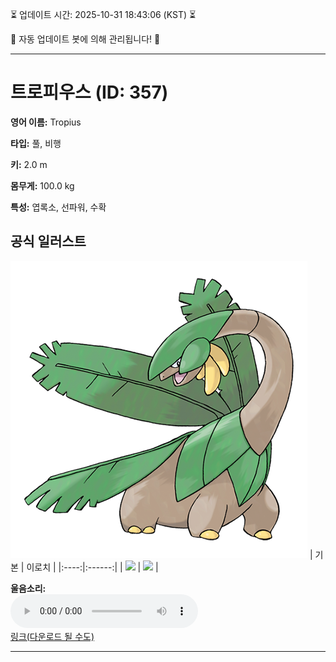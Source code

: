 
⏳ 업데이트 시간: 2025-10-31 18:43:06 (KST) ⏳

🤖 자동 업데이트 봇에 의해 관리됩니다! 🤖

---

# 트로피우스 (ID: 357)
**영어 이름:** Tropius

**타입:** 풀, 비행

**키:** 2.0 m

**몸무게:** 100.0 kg

**특성:** 엽록소, 선파워, 수확

## 공식 일러스트
![](https://raw.githubusercontent.com/PokeAPI/sprites/master/sprites/pokemon/other/official-artwork/357.png)
| 기본 | 이로치 |
|:----:|:------:|
| <img src="http://play.pokemonshowdown.com/sprites/ani/tropius.gif" width="200"> | <img src="http://play.pokemonshowdown.com/sprites/ani-shiny/tropius.gif" width="200"> |

**울음소리:**<br><audio controls src="https://raw.githubusercontent.com/PokeAPI/cries/main/cries/pokemon/latest/357.ogg"></audio><br> [링크(다운로드 될 수도)](https://raw.githubusercontent.com/PokeAPI/cries/main/cries/pokemon/latest/357.ogg)


---
